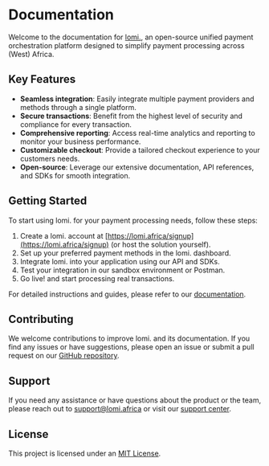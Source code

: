 # Documentation

Welcome to the documentation for [lomi.](https://lomi.africa), an open-source unified payment orchestration platform designed to simplify payment processing across (West) Africa.

## Key Features

- **Seamless integration**: Easily integrate multiple payment providers and methods through a single platform.
- **Secure transactions**: Benefit from the highest level of security and compliance for every transaction.
- **Comprehensive reporting**: Access real-time analytics and reporting to monitor your business performance.
- **Customizable checkout**: Provide a tailored checkout experience to your customers needs.
- **Open-source**: Leverage our extensive documentation, API references, and SDKs for smooth integration.

## Getting Started

To start using lomi. for your payment processing needs, follow these steps:

1. Create a lomi. account at [https://lomi.africa/signup](https://lomi.africa/signup) (or host the solution yourself).
2. Set up your preferred payment methods in the lomi. dashboard.
3. Integrate lomi. into your application using our API and SDKs.
4. Test your integration in our sandbox environment or Postman.
5. Go live! and start processing real transactions.

For detailed instructions and guides, please refer to our [documentation](https://developers.lomi.africa).

## Contributing

We welcome contributions to improve lomi. and its documentation. If you find any issues or have suggestions, please open an issue or submit a pull request on our [GitHub repository](https://github.com/lomiafrica/lomi-docs).

## Support

If you need any assistance or have questions about the product or the team, please reach out to [support@lomi.africa](mailto:support@lomi.africa) or visit our [support center](https://lomi.africa/support).

## License

This project is licensed under an [MIT License](LICENSE).